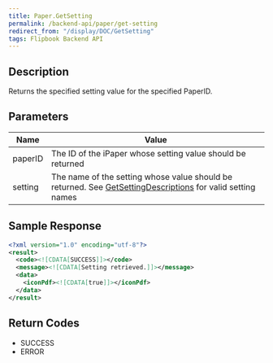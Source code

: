 ```yaml
---
title: Paper.GetSetting
permalink: /backend-api/paper/get-setting
redirect_from: "/display/DOC/GetSetting"
tags: Flipbook Backend API
---
```


## Description

Returns the specified setting value for the specified PaperID.

## Parameters

| Name    | Value
|---------|----------------------------------------------------------------------------------------------------------------------------------------------------------------
| paperID | The ID of the iPaper whose setting value should be returned
| setting | The name of the setting whose value should be returned. See [GetSettingDescriptions](/backend-api/paper/get-setting-descriptions.html) for valid setting names

## Sample Response
```xml
<?xml version="1.0" encoding="utf-8"?>
<result>
  <code><![CDATA[SUCCESS]]></code>
  <message><![CDATA[Setting retrieved.]]></message>
  <data>
    <iconPdf><![CDATA[true]]></iconPdf>
  </data>
</result>
```

## Return Codes

* SUCCESS
* ERROR